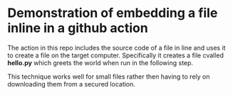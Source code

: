 # Demonstration of embedding a file inline in a github action 

The action in this repo includes the source code of a file in line and uses it to create a file on the target computer.  Specifically it creates a file cvalled **hello.py** which greets the world when run in the following step.

This technique works well for small files rather then having to rely on downloading them from a secured location.
